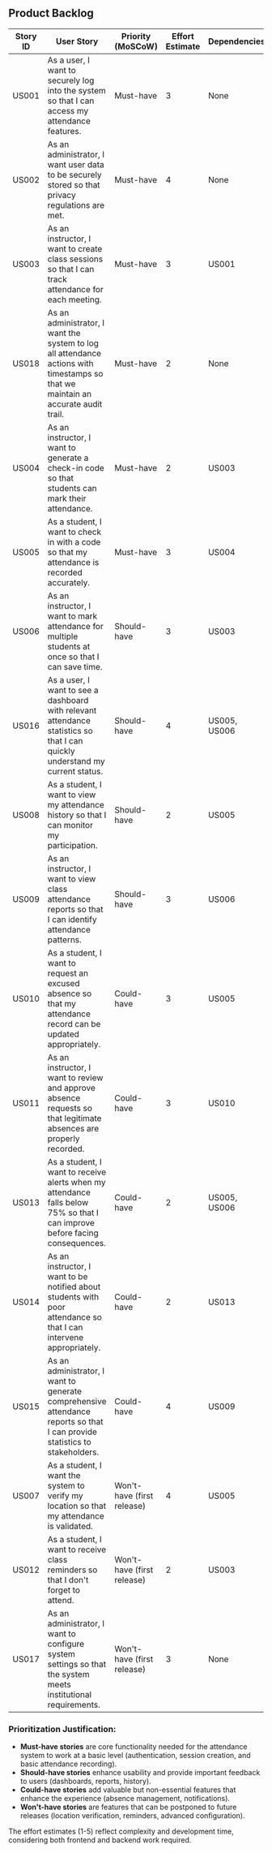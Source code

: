 
## Product Backlog

| Story ID | User Story | Priority (MoSCoW) | Effort Estimate | Dependencies |
|----------|------------|-------------------|-----------------|--------------|
| US001 | As a user, I want to securely log into the system so that I can access my attendance features. | Must-have | 3 | None |
| US002 | As an administrator, I want user data to be securely stored so that privacy regulations are met. | Must-have | 4 | None |
| US003 | As an instructor, I want to create class sessions so that I can track attendance for each meeting. | Must-have | 3 | US001 |
| US018 | As an administrator, I want the system to log all attendance actions with timestamps so that we maintain an accurate audit trail. | Must-have | 2 | None |
| US004 | As an instructor, I want to generate a check-in code so that students can mark their attendance. | Must-have | 2 | US003 |
| US005 | As a student, I want to check in with a code so that my attendance is recorded accurately. | Must-have | 3 | US004 |
| US006 | As an instructor, I want to mark attendance for multiple students at once so that I can save time. | Should-have | 3 | US003 |
| US016 | As a user, I want to see a dashboard with relevant attendance statistics so that I can quickly understand my current status. | Should-have | 4 | US005, US006 |
| US008 | As a student, I want to view my attendance history so that I can monitor my participation. | Should-have | 2 | US005 |
| US009 | As an instructor, I want to view class attendance reports so that I can identify attendance patterns. | Should-have | 3 | US006 |
| US010 | As a student, I want to request an excused absence so that my attendance record can be updated appropriately. | Could-have | 3 | US005 |
| US011 | As an instructor, I want to review and approve absence requests so that legitimate absences are properly recorded. | Could-have | 3 | US010 |
| US013 | As a student, I want to receive alerts when my attendance falls below 75% so that I can improve before facing consequences. | Could-have | 2 | US005, US006 |
| US014 | As an instructor, I want to be notified about students with poor attendance so that I can intervene appropriately. | Could-have | 2 | US013 |
| US015 | As an administrator, I want to generate comprehensive attendance reports so that I can provide statistics to stakeholders. | Could-have | 4 | US009 |
| US007 | As a student, I want the system to verify my location so that my attendance is validated. | Won't-have (first release) | 4 | US005 |
| US012 | As a student, I want to receive class reminders so that I don't forget to attend. | Won't-have (first release) | 2 | US003 |
| US017 | As an administrator, I want to configure system settings so that the system meets institutional requirements. | Won't-have (first release) | 3 | None |

### Prioritization Justification:

- **Must-have stories** are core functionality needed for the attendance system to work at a basic level (authentication, session creation, and basic attendance recording).
- **Should-have stories** enhance usability and provide important feedback to users (dashboards, reports, history).
- **Could-have stories** add valuable but non-essential features that enhance the experience (absence management, notifications).
- **Won't-have stories** are features that can be postponed to future releases (location verification, reminders, advanced configuration).

The effort estimates (1-5) reflect complexity and development time, considering both frontend and backend work required.
